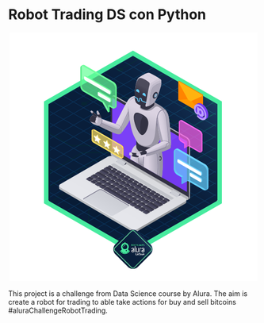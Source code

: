 # Robot Trading DS con Python


<p align="center">
  <img src="https://github.com/AdrianCPC/Robot_trading_DS/blob/main/challenge_1.png?raw=true" alt="Sublime's custom image"/>
</p>


This project is a challenge from Data Science course by Alura. The aim  is create a robot for trading to able take actions for buy and sell bitcoins #aluraChallengeRobotTrading.


